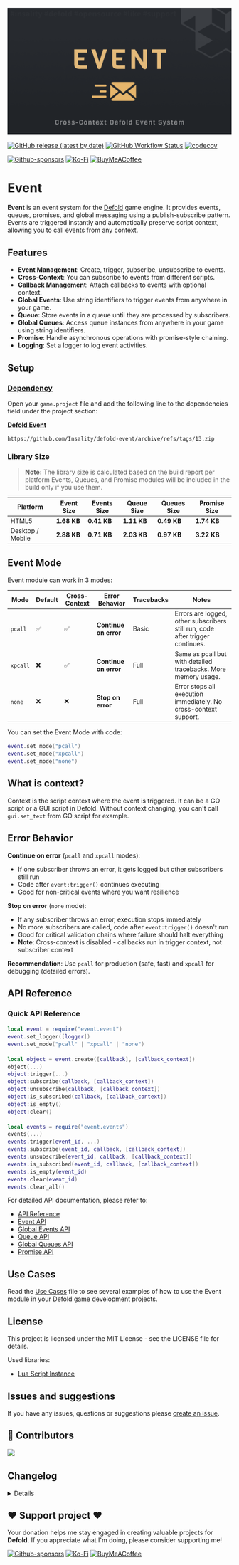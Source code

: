 ![](media/logo.png)

[![GitHub release (latest by date)](https://img.shields.io/github/v/tag/insality/defold-event?style=for-the-badge&label=Release)](https://github.com/Insality/defold-event/tags)
[![GitHub Workflow Status](https://img.shields.io/github/actions/workflow/status/insality/defold-event/ci_workflow.yml?style=for-the-badge)](https://github.com/Insality/defold-event/actions)
[![codecov](https://img.shields.io/codecov/c/github/Insality/defold-event?style=for-the-badge)](https://codecov.io/gh/Insality/defold-event)

[![Github-sponsors](https://img.shields.io/badge/sponsor-30363D?style=for-the-badge&logo=GitHub-Sponsors&logoColor=#EA4AAA)](https://github.com/sponsors/insality) [![Ko-Fi](https://img.shields.io/badge/Ko--fi-F16061?style=for-the-badge&logo=ko-fi&logoColor=white)](https://ko-fi.com/insality) [![BuyMeACoffee](https://img.shields.io/badge/Buy%20Me%20a%20Coffee-ffdd00?style=for-the-badge&logo=buy-me-a-coffee&logoColor=black)](https://www.buymeacoffee.com/insality)


# Event

**Event** is an event system for the [Defold](https://defold.com/) game engine. It provides events, queues, promises, and global messaging using a publish-subscribe pattern. Events are triggered instantly and automatically preserve script context, allowing you to call events from any context.


## Features

- **Event Management**: Create, trigger, subscribe, unsubscribe to events.
- **Cross-Context**: You can subscribe to events from different scripts.
- **Callback Management**: Attach callbacks to events with optional context.
- **Global Events**: Use string identifiers to trigger events from anywhere in your game.
- **Queue**: Store events in a queue until they are processed by subscribers.
- **Global Queues**: Access queue instances from anywhere in your game using string identifiers.
- **Promise**: Handle asynchronous operations with promise-style chaining.
- **Logging**: Set a logger to log event activities.


## Setup

### [Dependency](https://www.defold.com/manuals/libraries/)

Open your `game.project` file and add the following line to the dependencies field under the project section:

**[Defold Event](https://github.com/Insality/defold-event/archive/refs/tags/13.zip)**

```
https://github.com/Insality/defold-event/archive/refs/tags/13.zip
```

### Library Size

> **Note:** The library size is calculated based on the build report per platform
> Events, Queues, and Promise modules will be included in the build only if you use them.

| Platform         | Event Size   | Events Size   | Queue Size   | Queues Size  | Promise Size |
| ---------------- | ------------ | ------------- | ------------ | ------------ | ------------ |
| HTML5            | **1.68 KB**  | **0.41 KB**   | **1.11 KB**  | **0.49 KB**  | **1.74 KB**  |
| Desktop / Mobile | **2.88 KB**  | **0.71 KB**   | **2.03 KB**  | **0.97 KB**  | **3.22 KB**  |


## Event Mode

Event module can work in 3 modes:

| Mode | Default | Cross-Context | Error Behavior | Tracebacks | Notes |
| --- | --- | --- | --- | --- | --- |
| `pcall` | ✅ | ✅ | **Continue on error** | Basic | Errors are logged, other subscribers still run, code after trigger continues. |
| `xpcall` | ❌ | ✅ | **Continue on error** | Full | Same as pcall but with detailed tracebacks. More memory usage. |
| `none` | ❌ | ❌ | **Stop on error** | Full | Error stops all execution immediately. No cross-context support. |

You can set the Event Mode with code:

```lua
event.set_mode("pcall")
event.set_mode("xpcall")
event.set_mode("none")
```

## What is context?

Context is the script context where the event is triggered. It can be a GO script or a GUI script in Defold. Without context changing, you can't call `gui.set_text` from GO script for example.

## Error Behavior

**Continue on error** (`pcall` and `xpcall` modes):
- If one subscriber throws an error, it gets logged but other subscribers still run
- Code after `event:trigger()` continues executing
- Good for non-critical events where you want resilience

**Stop on error** (`none` mode):
- If any subscriber throws an error, execution stops immediately
- No more subscribers are called, code after `event:trigger()` doesn't run
- Good for critical validation chains where failure should halt everything
- **Note**: Cross-context is disabled - callbacks run in trigger context, not subscriber context

**Recommendation**: Use `pcall` for production (safe, fast) and `xpcall` for debugging (detailed errors).

## API Reference

### Quick API Reference

```lua
local event = require("event.event")
event.set_logger([logger])
event.set_mode("pcall" | "xpcall" | "none")

local object = event.create([callback], [callback_context])
object(...)
object:trigger(...)
object:subscribe(callback, [callback_context])
object:unsubscribe(callback, [callback_context])
object:is_subscribed(callback, [callback_context])
object:is_empty()
object:clear()

local events = require("event.events")
events(...)
events.trigger(event_id, ...)
events.subscribe(event_id, callback, [callback_context])
events.unsubscribe(event_id, callback, [callback_context])
events.is_subscribed(event_id, callback, [callback_context])
events.is_empty(event_id)
events.clear(event_id)
events.clear_all()
```

For detailed API documentation, please refer to:
- [API Reference](api/api.md)
- [Event API](api/event_api.md)
- [Global Events API](api/events_api.md)
- [Queue API](api/queue_api.md)
- [Global Queues API](api/queues_api.md)
- [Promise API](api/promise_api.md)

## Use Cases

Read the [Use Cases](USE_CASES.md) file to see several examples of how to use the Event module in your Defold game development projects.


## License

This project is licensed under the MIT License - see the LICENSE file for details.

Used libraries:
- [Lua Script Instance](https://github.com/DanEngelbrecht/LuaScriptInstance/)


## Issues and suggestions

If you have any issues, questions or suggestions please [create an issue](https://github.com/Insality/defold-event/issues).


## 👏 Contributors

<a href="https://github.com/Insality/defold-event/graphs/contributors">
  <img src="https://contributors-img.web.app/image?repo=insality/defold-event"/>
</a>


## Changelog

<details>

### **V1**
	- Initial release

### **V2**
	- Add global events module
	- The `event:subscribe` and `event:unsubscribe` now return boolean value of success

### **V3**
	- Event Trigger now returns value of last executed callback
	- Add `events.is_empty(name)` function
	- Add tests for Event and Global Events modules


### **V4**
	- Rename `lua_script_instance` to `event_context_manager` to escape conflicts with `lua_script_instance` library
	- Fix validate context in `event_context_manager.set`
	- Better error messages in case of invalid context
	- Refactor `event_context_manager`
	- Add `event.set_memory_threshold` function. Works only in debug builds.

### **V5**
	- The `event:trigger(...)` can be called as `event(...)` via `__call` metamethod
	- Add default pprint logger. Remove or replace it with `event.set_logger()`
	- Add tests for context changing

### **V6**
	- Optimize memory allocations per event instance
	- Localize functions in the event module for better performance

### **V7**
	- Optimize memory allocations per event instance
	- Default logger now empty except for errors

### **V8**
	- Optimize memory allocations per subscription (~35% less)

### **V9**
	- Better error tracebacks in case of error in subscription callback
	- Update annotations

### **V10**
	- The `event:unsubscribe` now removes all subscriptions with the same function if `callback_context` is not provided
	- You can use events instead callbacks in `event:subscribe` and `event:unsubscribe`. The subcribed event will be triggered by the parent event trigger.
	- Update docs and API reference

### **V11**
	- Introduced behavior in the `defer` module. The Defer module provides a queuing mechanism for events. Unlike regular events which are immediately processed, deferred events are stored in a queue until they are explicitly handled by a subscriber. This is useful for events that need to persist until they can be properly handled.
	- Add `use_xpcall` option to get full tracebacks in case of an error in the event callback.
	- Moved detailed API documentation to separate files
	- Remove annotations files. Now all annotations directly in the code.

### **V12**
	- **MIGRATION**: Replace `require("event.defer")` with `require("event.queues")` in case of using `defer` module

	- **BREAKING CHANGE**: Refactored defer system to be instance-based like event system. `defer.lua` now creates defer instances with `defer.create()` instead of global event_id system
	- **BREAKING CHANGE**: Renamed `defer` module to `queues` for better clarity
	- Removed memory allocation tracking feature
	- Added `queues.lua` for global queues operations (renamed from defer.lua functionality)
	- Added **Promise** module on top of event module
	- Fixed queue event processing order from LIFO to FIFO (events now processed in correct queue order)
	- Added no_context_change mode to disable context changing in event callback and using `pcall` by default
	- Added `event.set_mode` function to set the event mode

### **V13**
	- Added `queue:process_next` function to process exactly one event in the queue with a specific handler (subscribers will not be called)
	- Make `promise:resolve` and `promise:reject` public functions
	- Added `promise:append` function to append a task to the promise
	- Added `promise:tail` and `promise:reset` functions to manage the promise tail

</details>

## ❤️ Support project ❤️

Your donation helps me stay engaged in creating valuable projects for **Defold**. If you appreciate what I'm doing, please consider supporting me!

[![Github-sponsors](https://img.shields.io/badge/sponsor-30363D?style=for-the-badge&logo=GitHub-Sponsors&logoColor=#EA4AAA)](https://github.com/sponsors/insality) [![Ko-Fi](https://img.shields.io/badge/Ko--fi-F16061?style=for-the-badge&logo=ko-fi&logoColor=white)](https://ko-fi.com/insality) [![BuyMeACoffee](https://img.shields.io/badge/Buy%20Me%20a%20Coffee-ffdd00?style=for-the-badge&logo=buy-me-a-coffee&logoColor=black)](https://www.buymeacoffee.com/insality)
